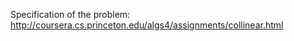 Specification of the problem: <br />
http://coursera.cs.princeton.edu/algs4/assignments/collinear.html
